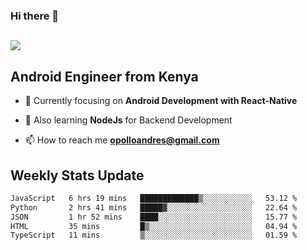 ### Hi there 👋
<h2 align="left"><img src="https://readme-typing-svg.herokuapp.com?color=000000&lines=I'm+Andrew+Opollo😊;Welcome+to+my+Github😜"> </h2>

## Android Engineer from Kenya


- 🌱 Currently focusing on **Android Development with React-Native**

- 🔭 Also learning **NodeJs** for Backend Development

- 📫 How to reach me **opolloandres@gmail.com**


## Weekly Stats Update
<!--START_SECTION:waka-->

```txt
JavaScript   6 hrs 19 mins   █████████████▒░░░░░░░░░░░   53.12 %
Python       2 hrs 41 mins   █████▓░░░░░░░░░░░░░░░░░░░   22.64 %
JSON         1 hr 52 mins    ████░░░░░░░░░░░░░░░░░░░░░   15.77 %
HTML         35 mins         █▒░░░░░░░░░░░░░░░░░░░░░░░   04.94 %
TypeScript   11 mins         ▒░░░░░░░░░░░░░░░░░░░░░░░░   01.59 %
```

<!--END_SECTION:waka-->



